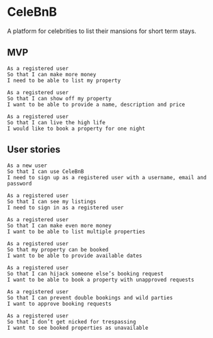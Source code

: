 # CeleBnB

A platform for celebrities to list their mansions for short term stays.

## MVP

```
As a registered user 
So that I can make more money 
I need to be able to list my property 
```

```
As a registered user
So that I can show off my property
I want to be able to provide a name, description and price
```

```
As a registered user
So that I can live the high life
I would like to book a property for one night
```


## User stories

```
As a new user
So that I can use CeleBnB
I need to sign up as a registered user with a username, email and password
```

```
As a registered user
So that I can see my listings
I need to sign in as a registered user
```

```
As a registered user 
So that I can make even more money 
I want to be able to list multiple properties
```

```
As a registered user
So that my property can be booked
I want to be able to provide available dates
```

```
As a registered user
So that I can hijack someone else’s booking request
I want to be able to book a property with unapproved requests
```

```
As a registered user
So that I can prevent double bookings and wild parties
I want to approve booking requests
```

```
As a registered user
So that I don’t get nicked for trespassing 
I want to see booked properties as unavailable
```